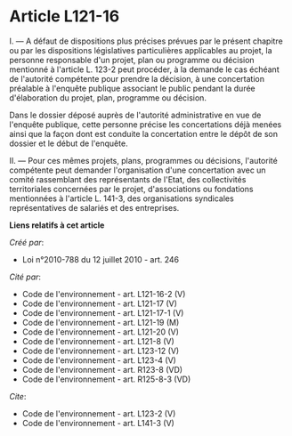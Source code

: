 # Article L121-16

I. ― A défaut de dispositions plus précises prévues par le présent chapitre ou par les dispositions législatives
particulières applicables au projet, la personne responsable d'un projet, plan ou programme ou décision mentionné à l'article
L. 123-2 peut procéder, à la demande le cas échéant de l'autorité compétente pour prendre la décision, à une concertation
préalable à l'enquête publique associant le public pendant la durée d'élaboration du projet, plan, programme ou décision. 

Dans le dossier déposé auprès de l'autorité administrative en vue de l'enquête publique, cette personne précise les
concertations déjà menées ainsi que la façon dont est conduite la concertation entre le dépôt de son dossier et le début de
l'enquête. 

II. ― Pour ces mêmes projets, plans, programmes ou décisions, l'autorité compétente peut demander l'organisation d'une
concertation avec un comité rassemblant des représentants de l'Etat, des collectivités territoriales concernées par le
projet, d'associations ou fondations mentionnées à l'article L. 141-3, des organisations syndicales représentatives de
salariés et des entreprises.

**Liens relatifs à cet article**

_Créé par_:

  - Loi n°2010-788 du 12 juillet 2010 - art. 246

_Cité par_:

  - Code de l'environnement - art. L121-16-2 (V)
  - Code de l'environnement - art. L121-17 (V)
  - Code de l'environnement - art. L121-17-1 (V)
  - Code de l'environnement - art. L121-19 (M)
  - Code de l'environnement - art. L121-20 (V)
  - Code de l'environnement - art. L121-8 (V)
  - Code de l'environnement - art. L123-12 (V)
  - Code de l'environnement - art. L123-4 (V)
  - Code de l'environnement - art. R123-8 (VD)
  - Code de l'environnement - art. R125-8-3 (VD)

_Cite_:

  - Code de l'environnement - art. L123-2 (V)
  - Code de l'environnement - art. L141-3 (V)
